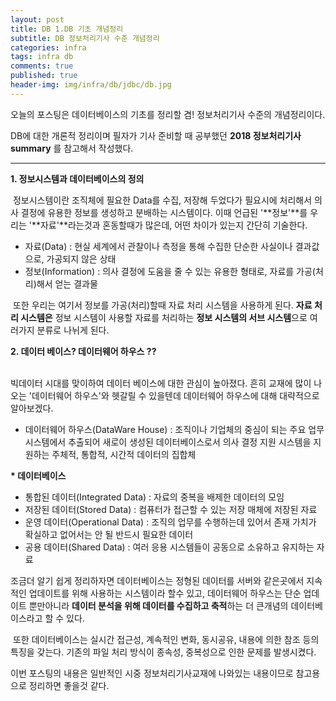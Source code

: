 ```yaml
---
layout: post
title: DB 1.DB 기초 개념정리
subtitle: DB 정보처리기사 수준 개념정리
categories: infra
tags: infra db
comments: true
published: true
header-img: img/infra/db/jdbc/db.jpg
---
```


오늘의 포스팅은 데이터베이스의 기초를 정리할 겸! 정보처리기사 수준의 개념정리이다.

DB에 대한 개론적 정리이며 필자가 기사 준비할 때 공부했던 **2018 정보처리기사 summary** 를 참고해서 작성했다.

---

**1\. 정보시스템과 데이터베이스의 정의**

 정보시스템이란 조직체에 필요한 Data를 수집, 저장해 두었다가 필요시에 처리해서 의사 결정에 유용한 정보를 생성하고 분배하는 시스템이다. 이때 언급된 '**정보'**를 우리는 '**자료'**라는것과 혼동할때가 많은데, 어떤 차이가 있는지 간단히 기술한다.

-   자료(Data) : 현실 세계에서 관찰이나 측정을 통해 수집한 단순한 사실이나 결과값으로, 가공되지 않은 상태
-   정보(Information) : 의사 결정에 도움을 줄 수 있는 유용한 형태로, 자료를 가공(처리)해서 얻는 결과물 

 또한 우리는 여기서 정보를 가공(처리)할때 자료 처리 시스템을 사용하게 된다. **자료 처리 시스템은** 정보 시스템이 사용할 자료를 처리하는 **정보 시스템의 서브 시스템**으로 여러가지 분류로 나뉘게 된다.

**2\. 데이터 베이스? 데이터웨어 하우스 ??**

   
빅데이터 시대를 맞이하여 데이터 베이스에 대한 관심이 높아졌다. 흔히 교재에 많이 나오는 '데이터웨어 하우스'와 헷갈릴 수 있을텐데 데이터웨어 하우스에 대해 대략적으로 알아보겠다.

-   데이터웨어 하우스(DataWare House) : 조직이나 기업체의 중심이 되는 주요 업무 시스템에서 추출되어 새로이 생성된 데이터베이스로서 의사 결정 지원 시스템을 지원하는 주체적, 통합적, 시간적 데이터의 집합체

**\* 데이터베이스**

-   통합된 데이터(Integrated Data) : 자료의 중복을 배제한 데이터의 모임
-   저장된 데이터(Stored Data) : 컴퓨터가 접근할 수 있는 저장 매체에 저장된 자료
-   운영 데이터(Operational Data) : 조직의 업무를 수행하는데 있어서 존재 가치가 확실하고 없어서는 안 될 반드시 필요한 데이터
-   공용 데이터(Shared Data) : 여러 응용 시스템들이 공동으로 소유하고 유지하는 자료

조금더 알기 쉽게 정리하자면 데이터베이스는 정형된 데이터를 서버와 같은곳에서 지속적인 업데이트를 위해 사용하는 시스템이라 할수 있고, 데이터웨어 하우스는 단순 업데이트 뿐만아니라 **데이터 분석을 위해 데이터를 수집하고 축적**하는 더 큰개념의 데이터베이스라고 할 수 있다.

 또한 데이터베이스는 실시간 접근성, 계속적인 변화, 동시공유, 내용에 의한 참조 등의특징을 갖는다. 기존의 파일 처리 방식이 종속성, 중복성으로 인한 문제를 발생시켰다. 

이번 포스팅의 내용은 일반적인 시중 정보처리기사교재에 나와있는 내용이므로 참고용으로 정리하면 좋을것 같다.